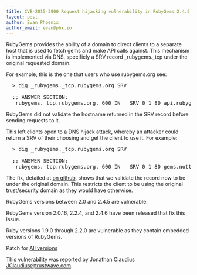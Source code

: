 ```yaml
---
title: CVE-2015-3900 Request hijacking vulnerability in RubyGems 2.4.5 and earlier
layout: post
author: Evan Phoenix
author_email: evan@phx.io
---
```


RubyGems provides the ability of a domain to direct clients to a separate
host that is used to fetch gems and make API calls against. This mechanism
is implemented via DNS, specificly a SRV record \_rubygems.\_tcp under the
original requested domain.

For example, this is the one that users who use rubygems.org see:

<pre>
  > dig _rubygems._tcp.rubygems.org SRV

  ;; ANSWER SECTION:
  _rubygems._tcp.rubygems.org. 600 IN	SRV	0 1 80 api.rubygems.org.
</pre>

RubyGems did not validate the hostname returned in the SRV record before
sending requests to it.

This left clients open to a DNS hijack attack, whereby an attacker could
return a SRV of their choosing and get the client to use it. For example:

<pre>
  > dig _rubygems._tcp.rubygems.org SRV

  ;; ANSWER SECTION:
  _rubygems._tcp.rubygems.org. 600 IN	SRV	0 1 80 gems.nottobetrusted.wtf
</pre>

The fix, detailed at [on github](https://github.com/rubygems/rubygems/commit/6bbee35),
shows that we validate the record now to be under the original domain. This
restricts the client to be using the original trust/security domain as they
would have otherwise.

RubyGems versions between 2.0 and 2.4.5 are vulnerable.

RubyGems version 2.0.16, 2.2.4, and 2.4.6 have been released that fix this
issue.

Ruby versions 1.9.0 through 2.2.0 are vulnerable as they contain embedded
versions of RubyGems.

Patch for [All versions](https://github.com/rubygems/rubygems/commit/6bbee35fd6daed045103f3122490a588d97c066a)

This vulnerability was reported by Jonathan Claudius <JClaudius@trustwave.com>.


